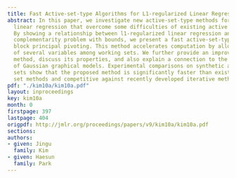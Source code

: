 ```yaml
---
title: Fast Active-set-type Algorithms for L1-regularized Linear Regression
abstract: In this paper, we investigate new active-set-type methods for l1-regularized
  linear regression that overcome some difficulties of existing active set methods.
  By showing a relationship between l1-regularized linear regression and the linear
  complementarity problem with bounds, we present a fast active-set-type method, called
  block principal pivoting. This method accelerates computation by allowing exchanges
  of several variables among working sets. We further provide an improvement of this
  method, discuss its properties, and also explain a connection to the structure learning
  of Gaussian graphical models. Experimental comparisons on synthetic and real data
  sets show that the proposed method is significantly faster than existing active
  set methods and competitive against recently developed iterative methods.
pdf: "./kim10a/kim10a.pdf"
layout: inproceedings
key: kim10a
month: 0
firstpage: 397
lastpage: 404
origpdf: http://jmlr.org/proceedings/papers/v9/kim10a/kim10a.pdf
sections: 
authors:
- given: Jingu
  family: Kim
- given: Haesun
  family: Park
---
```

